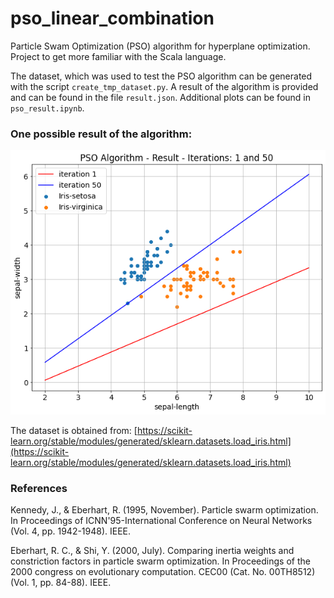 # pso_linear_combination
Particle Swam Optimization (PSO) algorithm for hyperplane optimization.
Project to get more familiar with the Scala language.

The dataset, which was used to test the PSO algorithm can be generated with the script `create_tmp_dataset.py`. A result of the algorithm is provided and can be found in the file `result.json`. Additional plots can be found in `pso_result.ipynb`.

### One possible result of the algorithm:
![](./pso_evaluation/result_plot.png)

The dataset is obtained from: [https://scikit-learn.org/stable/modules/generated/sklearn.datasets.load_iris.html](https://scikit-learn.org/stable/modules/generated/sklearn.datasets.load_iris.html)

### References
Kennedy, J., & Eberhart, R. (1995, November). Particle swarm optimization. In Proceedings of ICNN'95-International Conference on Neural Networks (Vol. 4, pp. 1942-1948). IEEE.

Eberhart, R. C., & Shi, Y. (2000, July). Comparing inertia weights and constriction factors in particle swarm optimization. In Proceedings of the 2000 congress on evolutionary computation. CEC00 (Cat. No. 00TH8512) (Vol. 1, pp. 84-88). IEEE.
